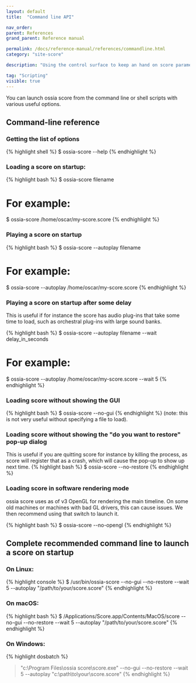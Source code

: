 ```yaml
---
layout: default
title:  "Command line API"

nav_order:
parent: References
grand_parent: Reference manual

permalink: /docs/reference-manual/references/commandline.html
category: "site-score"

description: "Using the control surface to keep an hand on score parameters"

tag: "Scripting"
visible: true
---
```


You can launch ossia score from the command line or shell scripts with various useful options.

## Command-line reference

### Getting the list of options
{% highlight shell %}
$ ossia-score --help
{% endhighlight %}

### Loading a score on startup:
{% highlight bash %}
$ ossia-score filename

# For example: 
$ ossia-score /home/oscar/my-score.score
{% endhighlight %}

### Playing a score on startup
{% highlight bash %}
$ ossia-score --autoplay filename

# For example: 
$ ossia-score --autoplay /home/oscar/my-score.score
{% endhighlight %}

### Playing a score on startup after some delay
This is useful if for instance the score has audio plug-ins that take some time to load, such as 
orchestral plug-ins with large sound banks.

{% highlight bash %}
$ ossia-score --autoplay filename --wait delay_in_seconds

# For example: 
$ ossia-score --autoplay /home/oscar/my-score.score --wait 5
{% endhighlight %}

### Loading score without showing the GUI
{% highlight bash %}
$ ossia-score --no-gui
{% endhighlight %}
(note: this is not very useful without specifying a file to load).

### Loading score without showing the "do you want to restore" pop-up dialog
  This is useful if you are quitting score for instance by killing the process, as score will register that as a crash, which will cause the 
  pop-up to show up next time. 
{% highlight bash %}
$ ossia-score --no-restore
{% endhighlight %}

### Loading score in software rendering mode
ossia score uses as of v3 OpenGL for rendering the main timeline.
On some old machines or machines with bad GL drivers, this can cause issues. We then recommend using that switch to launch it.

{% highlight bash %}
$ ossia-score --no-opengl
{% endhighlight %}

## Complete recommended command line to launch a score on startup

### On Linux:
{% highlight console %}
$ /usr/bin/ossia-score --no-gui --no-restore --wait 5 --autoplay "/path/to/your/score.score"
{% endhighlight %}


### On macOS: 
{% highlight bash %}
$ /Applications/Score.app/Contents/MacOS/score --no-gui --no-restore --wait 5 --autoplay "/path/to/your/score.score"
{% endhighlight %}


### On Windows: 
{% highlight dosbatch %}
> "c:\Program Files\ossia score\score.exe" --no-gui --no-restore --wait 5 --autoplay "c:\path\to\your\score.score"
{% endhighlight %}